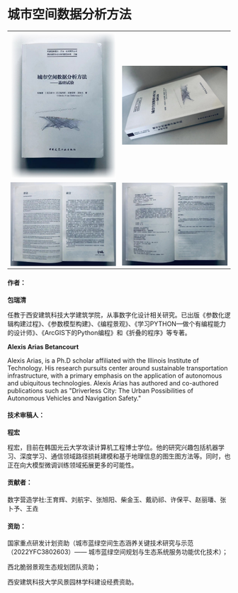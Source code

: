 # 城市空间数据分析方法

|   |   |
|---|---|
|<img src="./imgs/dara_retrieval/usdamono_01_mdf.jpg" height='auto' width='auto' title="caDesign">    |<img src="./imgs/dara_retrieval/usdamono_02.jpg" height='auto' width='auto' title="caDesign"> |
|<img src="./imgs/dara_retrieval/usdamono_03.jpg" height='auto' width='auto' title="caDesign">    |<img src="./imgs/dara_retrieval/usdamono_04.jpg" height='auto' width='auto' title="caDesign"> |


#### 作者：

**包瑞清**

任教于西安建筑科技大学建筑学院，从事数字化设计相关研究。已出版《参数化逻辑构建过程》、《参数模型构建》、《编程景观》、《学习PYTHON—做个有编程能力的设计师》、《ArcGIS下的Python编程》和《折叠的程序》等专著。

**Alexis Arias Betancourt**

Alexis Arias, is a Ph.D scholar affiliated with the Illinois Institute of Technology. His research pursuits center around sustainable transportation infrastructure, with a primary emphasis on the application of autonomous and ubiquitous technologies. Alexis Arias has authored and co-authored publications such as "Driverless City: The Urban Possibilities of Autonomous Vehicles and Navigation Safety."

#### 技术审稿人：

**程宏**

程宏，目前在韩国光云大学攻读计算机工程博士学位。他的研究兴趣包括机器学习、深度学习、通信领域路径损耗建模和基于地理信息的图生图方法等。同时，也正在向大模型微调训练领域拓展更多的可能性。

#### 贡献者：

数字营造学社:王育辉、刘航宇、张旭阳、柴金玉、戴礽祁、许保平、赵丽璠、张卜予、王垚




#### 资助：

国家重点研发计划资助（城市蓝绿空间生态涵养关键技术研究与示范（2022YFC3802603）—— 城市蓝绿空间规划与生态系统服务功能优化技术）；

西北脆弱景观生态规划团队资助；

西安建筑科技大学风景园林学科建设经费资助。


